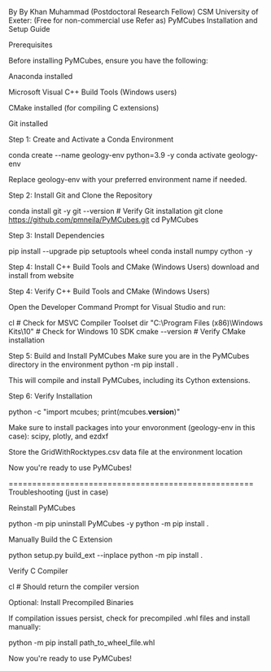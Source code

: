 By By Khan Muhammad (Postdoctoral Research Fellow) CSM University of Exeter: (Free for non-commercial use Refer as)
PyMCubes Installation and Setup Guide

Prerequisites

Before installing PyMCubes, ensure you have the following:

Anaconda installed

Microsoft Visual C++ Build Tools (Windows users)

CMake installed (for compiling C extensions)

Git installed

Step 1: Create and Activate a Conda Environment

conda create --name geology-env python=3.9 -y
conda activate geology-env

Replace geology-env with your preferred environment name if needed.

Step 2: Install Git and Clone the Repository

conda install git -y
git --version  # Verify Git installation
git clone https://github.com/pmneila/PyMCubes.git
cd PyMCubes

Step 3: Install Dependencies

pip install --upgrade pip setuptools wheel
conda install numpy cython -y

Step 4: Install C++ Build Tools and CMake (Windows Users)
download and install from website

Step 4: Verify C++ Build Tools and CMake (Windows Users)

Open the Developer Command Prompt for Visual Studio and run:

cl  # Check for MSVC Compiler Toolset
dir "C:\Program Files (x86)\Windows Kits\10"  # Check for Windows 10 SDK
cmake --version  # Verify CMake installation

Step 5: Build and Install PyMCubes
Make sure you are in the PyMCubes directory in the environment
python -m pip install .

This will compile and install PyMCubes, including its Cython extensions.

Step 6: Verify Installation

python -c "import mcubes; print(mcubes.__version__)"

Make sure to install packages into your envoronment (geology-env in this case): scipy, plotly, and ezdxf

Store the GridWithRocktypes.csv data file at the environment location

Now you're ready to use PyMCubes!

====================================================
Troubleshooting (just in case)

Reinstall PyMCubes

python -m pip uninstall PyMCubes -y
python -m pip install .

Manually Build the C Extension

python setup.py build_ext --inplace
python -m pip install .

Verify C Compiler

cl  # Should return the compiler version

Optional: Install Precompiled Binaries

If compilation issues persist, check for precompiled .whl files and install manually:

python -m pip install path_to_wheel_file.whl

Now you're ready to use PyMCubes!
